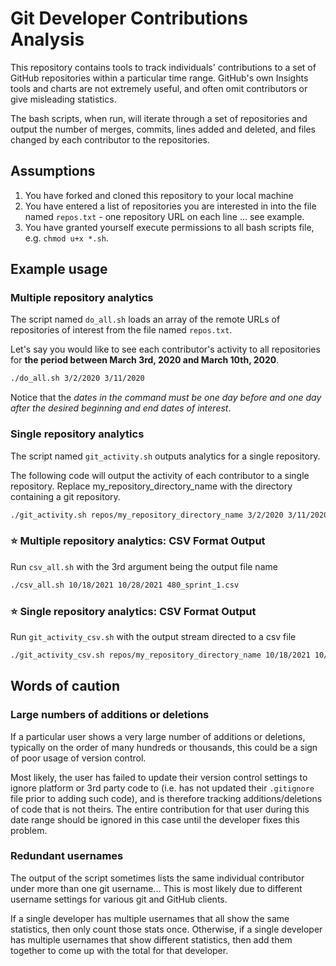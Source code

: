 # Git Developer Contributions Analysis

This repository contains tools to track individuals' contributions to a set of GitHub repositories within a particular time range.  GitHub's own Insights tools and charts are not extremely useful, and often omit contributors or give misleading statistics.

The bash scripts, when run, will iterate through a set of repositories and output the number of merges, commits, lines added and deleted, and files changed by each contributor to the repositories.

## Assumptions

1. You have forked and cloned this repository to your local machine
1. You have entered a list of repositories you are interested in into the file named `repos.txt` - one repository URL on each line ... see example.
1. You have granted yourself execute permissions to all bash scripts file, e.g. `chmod u+x *.sh`.

## Example usage

### Multiple repository analytics

The script named `do_all.sh` loads an array of the remote URLs of repositories of interest from the file named `repos.txt`.

Let's say you would like to see each contributor's activity to all repositories for **the period between March 3rd, 2020 and March 10th, 2020**.

```bash
./do_all.sh 3/2/2020 3/11/2020
```

Notice that the *dates in the command must be one day before and one day after the desired beginning and end dates of interest*.

### Single repository analytics

The script named `git_activity.sh` outputs analytics for a single repository.

The following code will output the activity of each contributor to a single repository.  Replace my_repository_directory_name with the directory containing a git repository.

```bash
./git_activity.sh repos/my_repository_directory_name 3/2/2020 3/11/2020
```

### ⭐ Multiple repository analytics: CSV Format Output

Run `csv_all.sh` with the 3rd argument being the output file name

```bash
./csv_all.sh 10/18/2021 10/28/2021 480_sprint_1.csv
```

### ⭐ Single repository analytics: CSV Format Output

Run `git_activity_csv.sh` with the output stream directed to a csv file

```bash
./git_activity_csv.sh repos/my_repository_directory_name 10/18/2021 10/28/2021 > activity.csv
```

## Words of caution

### Large numbers of additions or deletions

If a particular user shows a very large number of additions or deletions, typically on the order of many hundreds or thousands, this could be a sign of poor usage of version control.

Most likely, the user has failed to update their version control settings to ignore platform or 3rd party code to (i.e. has not updated their `.gitignore` file prior to adding such code), and is therefore tracking additions/deletions of code that is not theirs.  The entire contribution for that user during this date range should be ignored in this case until the developer fixes this problem.

### Redundant usernames

The output of the script sometimes lists the same individual contributor under more than one git username...  This is most likely due to different username settings for various git and GitHub clients.

If a single developer has multiple usernames that all show the same statistics, then only count those stats once.  Otherwise, if a single developer has multiple usernames that show different statistics, then add them together to come up with the total for that developer.
